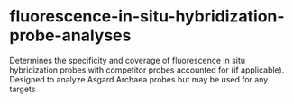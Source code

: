 # fluorescence-in-situ-hybridization-probe-analyses
Determines the specificity and coverage of fluorescence in situ hybridization probes with competitor probes accounted for (if applicable). Designed to analyze Asgard Archaea probes but may be used for any targets
